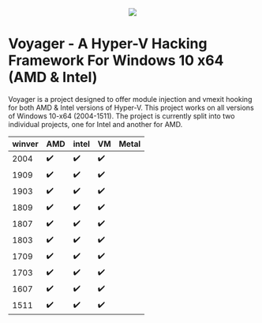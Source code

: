<div align="center">
    <img src="https://imgur.com/nvmaJnJ.png"/>
</div>

# Voyager - A Hyper-V Hacking Framework For Windows 10 x64 (AMD & Intel)

Voyager is a project designed to offer module injection and vmexit hooking for both AMD & Intel versions of Hyper-V. This project works on all versions of Windows 10-x64 (2004-1511).
The project is currently split into two individual projects, one for Intel and another for AMD. 

| winver | AMD     | intel | VM | Metal |
|--------|---------|-------|----|-------|
| 2004   | :heavy_check_mark: | :heavy_check_mark:      | :heavy_check_mark:   |       |
| 1909   | :heavy_check_mark:        | :heavy_check_mark:      | :heavy_check_mark:   |       |
| 1903   | :heavy_check_mark:        | :heavy_check_mark:      | :heavy_check_mark:   |       |
| 1809   | :heavy_check_mark:        | :heavy_check_mark:      | :heavy_check_mark:   |       |
| 1807   | :heavy_check_mark:        |  :heavy_check_mark:     | :heavy_check_mark:   |       |
| 1803   | :heavy_check_mark:        | :heavy_check_mark:      | :heavy_check_mark:   |       |
| 1709   | :heavy_check_mark:       | :heavy_check_mark:      | :heavy_check_mark:   |       |
| 1703   | :heavy_check_mark:        | :heavy_check_mark:      | :heavy_check_mark:   |       |
| 1607   | :heavy_check_mark:        | :heavy_check_mark:      | :heavy_check_mark:   |       |
| 1511   | :heavy_check_mark:        | :heavy_check_mark:      | :heavy_check_mark:   |       |
